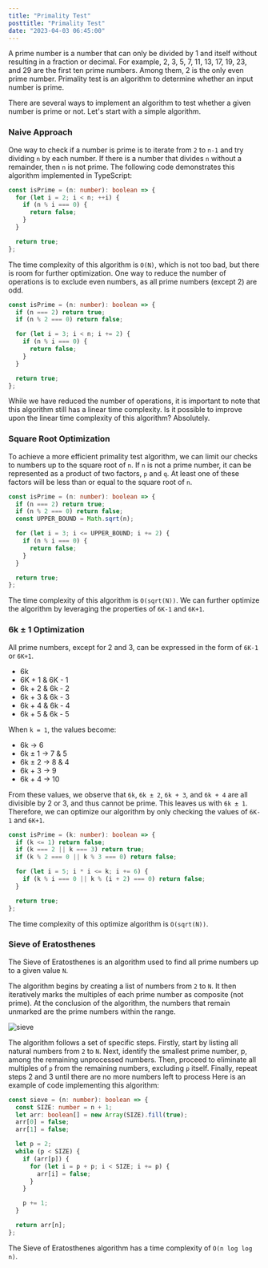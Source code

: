 ```yaml
---
title: "Primality Test"
posttitle: "Primality Test"
date: "2023-04-03 06:45:00"
---
```


A prime number is a number that can only be divided by 1 and itself without resulting in a fraction or decimal.
For example, 2, 3, 5, 7, 11, 13, 17, 19, 23, and 29 are the first ten prime numbers. Among them, 2 is the only even prime number.
Primality test is an algorithm to determine whether an input number is prime.

There are several ways to implement an algorithm to test whether a given number is prime or not. Let's start with a simple algorithm.

### Naive Approach

One way to check if a number is prime is to iterate from `2` to `n-1` and try dividing `n` by each number. If there is a number that divides `n` without a remainder, then `n` is not prime.
The following code demonstrates this algorithm implemented in TypeScript:

```ts
const isPrime = (n: number): boolean => {
  for (let i = 2; i < n; ++i) {
    if (n % i === 0) {
      return false;
    }
  }

  return true;
};
```

The time complexity of this algorithm is `O(N)`, which is not too bad, but there is room for further optimization.
One way to reduce the number of operations is to exclude even numbers, as all prime numbers (except 2) are odd.

```ts
const isPrime = (n: number): boolean => {
  if (n === 2) return true;
  if (n % 2 === 0) return false;

  for (let i = 3; i < n; i += 2) {
    if (n % i === 0) {
      return false;
    }
  }

  return true;
};
```

While we have reduced the number of operations, it is important to note that this algorithm still has a linear time complexity.
Is it possible to improve upon the linear time complexity of this algorithm?
Absolutely.

### Square Root Optimization

To achieve a more efficient primality test algorithm, we can limit our checks to numbers up to the square root of `n`.
If `n` is not a prime number, it can be represented as a product of two factors, `p` and `q`. At least one of these factors will be less than or equal to the square root of `n`.

```ts
const isPrime = (n: number): boolean => {
  if (n === 2) return true;
  if (n % 2 === 0) return false;
  const UPPER_BOUND = Math.sqrt(n);

  for (let i = 3; i <= UPPER_BOUND; i += 2) {
    if (n % i === 0) {
      return false;
    }
  }

  return true;
};
```

The time complexity of this algorithm is `O(sqrt(N))`.
We can further optimize the algorithm by leveraging the properties of `6K-1` and `6K+1`.

### 6k ± 1 Optimization

All prime numbers, except for 2 and 3, can be expressed in the form of `6K-1` or `6K+1`.

- 6k
- 6K + 1 & 6K - 1
- 6k + 2 & 6k - 2
- 6k + 3 & 6k - 3
- 6k + 4 & 6k - 4
- 6k + 5 & 6k - 5

When `k = 1`, the values become:

- 6k → 6
- 6k ± 1 → 7 & 5
- 6k ± 2 → 8 & 4
- 6k + 3 → 9
- 6k + 4 → 10

From these values, we observe that `6k`, `6k ± 2`, `6k + 3`, and `6k + 4` are all divisible by 2 or 3, and thus cannot be prime. This leaves us with `6k ± 1`.
Therefore, we can optimize our algorithm by only checking the values of `6K-1` and `6K+1`.

```ts
const isPrime = (k: number): boolean => {
  if (k <= 1) return false;
  if (k === 2 || k === 3) return true;
  if (k % 2 === 0 || k % 3 === 0) return false;

  for (let i = 5; i * i <= k; i += 6) {
    if (k % i === 0 || k % (i + 2) === 0) return false;
  }

  return true;
};
```

The time complexity of this optimize algorithm is `O(sqrt(N))`.

### Sieve of Eratosthenes

The Sieve of Eratosthenes is an algorithm used to find all prime numbers up to a given value `N`.

The algorithm begins by creating a list of numbers from `2` to `N`. It then iteratively marks the multiples of each prime number as composite (not prime). At the conclusion of the algorithm, the numbers that remain unmarked are the prime numbers within the range.

![sieve](https://upload.wikimedia.org/wikipedia/commons/b/b9/Sieve_of_Eratosthenes_animation.gif)

The algorithm follows a set of specific steps.
Firstly, start by listing all natural numbers from `2` to `N`.
Next, identify the smallest prime number, p, among the remaining unprocessed numbers.
Then, proceed to eliminate all multiples of `p` from the remaining numbers, excluding `p` itself.
Finally, repeat steps 2 and 3 until there are no more numbers left to process
Here is an example of code implementing this algorithm:

```ts
const sieve = (n: number): boolean => {
  const SIZE: number = n + 1;
  let arr: boolean[] = new Array(SIZE).fill(true);
  arr[0] = false;
  arr[1] = false;

  let p = 2;
  while (p < SIZE) {
    if (arr[p]) {
      for (let i = p + p; i < SIZE; i += p) {
        arr[i] = false;
      }
    }

    p += 1;
  }

  return arr[n];
};
```

The Sieve of Eratosthenes algorithm has a time complexity of `O(n log log n)`.
